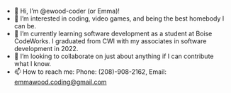 - 👋 Hi, I’m @ewood-coder (or Emma)!
- 👀 I’m interested in coding, video games, and being the best homebody I can be.
- 🌱 I’m currently learning software development as a student at Boise CodeWorks. I graduated from CWI with my associates in software development in 2022.
- 💞️ I’m looking to collaborate on just about anything if I can contribute what I know.
- 📫 How to reach me: Phone: (208)-908-2162,  Email: emmawood.coding@gmail.com

<!---
ewood-coder/ewood-coder is a ✨ special ✨ repository because its `README.md` (this file) appears on your GitHub profile.
You can click the Preview link to take a look at your changes.
--->

